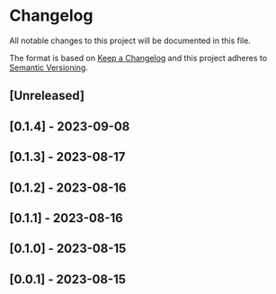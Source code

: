 # Changelog

All notable changes to this project will be documented in this file.

The format is based on [Keep a Changelog](http://keepachangelog.com/en/1.0.0/)
and this project adheres to [Semantic Versioning](http://semver.org/spec/v2.0.0.html).

## [Unreleased]

## [0.1.4] - 2023-09-08

## [0.1.3] - 2023-08-17

## [0.1.2] - 2023-08-16

## [0.1.1] - 2023-08-16

## [0.1.0] - 2023-08-15

## [0.0.1] - 2023-08-15
